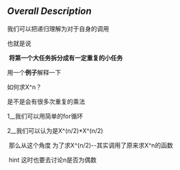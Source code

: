 ## *Overall Description*

我们可以把递归理解为对于自身的调用

也就是说

​	**将第一个大任务拆分成有一定重复的小任务**

用一个**例子**解释一下

如何求X^n？

是不是会有很多次重复的乘法

1__我们可以用简单的for循环

2__我们可以认为是X^(n/2)*X^(n/2)

​		那么从这个角度 为了求X^(n/2)--其实调用了原来求X^n的函数

​				hint 这时也要去讨论n是否为偶数